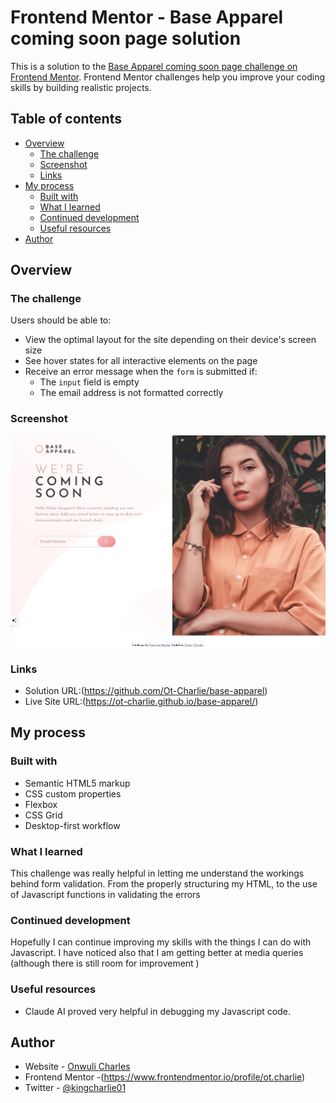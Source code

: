 # Frontend Mentor - Base Apparel coming soon page solution

This is a solution to the [Base Apparel coming soon page challenge on Frontend Mentor](https://www.frontendmentor.io/challenges/base-apparel-coming-soon-page-5d46b47f8db8a7063f9331a0). Frontend Mentor challenges help you improve your coding skills by building realistic projects. 

## Table of contents

- [Overview](#overview)
  - [The challenge](#the-challenge)
  - [Screenshot](#screenshot)
  - [Links](#links)
- [My process](#my-process)
  - [Built with](#built-with)
  - [What I learned](#what-i-learned)
  - [Continued development](#continued-development)
  - [Useful resources](#useful-resources)
- [Author](#author)




## Overview

### The challenge

Users should be able to:

- View the optimal layout for the site depending on their device's screen size
- See hover states for all interactive elements on the page
- Receive an error message when the `form` is submitted if:
  - The `input` field is empty
  - The email address is not formatted correctly

### Screenshot

![](./Screenshot_15-10-2025_211328_127.0.0.1.jpeg)



### Links

- Solution URL:(https://github.com/Ot-Charlie/base-apparel)
- Live Site URL:(https://ot-charlie.github.io/base-apparel/)

## My process

### Built with

- Semantic HTML5 markup
- CSS custom properties
- Flexbox
- CSS Grid
- Desktop-first workflow


### What I learned
This challenge was really helpful in letting me understand the workings behind form validation. From the properly structuring my HTML, to the use of Javascript functions in validating the errors

### Continued development
Hopefully I can continue improving my skills with the things I can do with Javascript.
I have noticed also that I am getting better at media queries (although there is still room for improvement )


### Useful resources

- Claude AI proved very helpful in debugging my Javascript code.



## Author

- Website - [Onwuli Charles](https://www.onwuli-charles.netlify.app)
- Frontend Mentor -(https://www.frontendmentor.io/profile/ot.charlie)
- Twitter - [@kingcharlie01](https://www.twitter.com/kingcharlie01)


